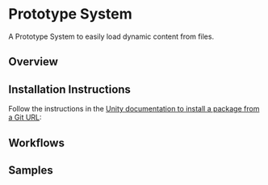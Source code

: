 # Prototype System

A Prototype System to easily load dynamic content from files.

## Overview

## Installation Instructions

Follow the instructions in the [Unity documentation to install a package from a Git URL](https://docs.unity3d.com/6000.1/Documentation/Manual/upm-ui-giturl.html):

## Workflows

## Samples

